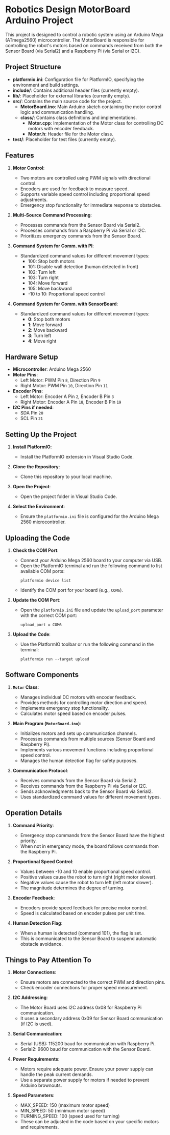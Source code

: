 # Robotics Design MotorBoard Arduino Project

This project is designed to control a robotic system using an Arduino Mega (ATmega2560) microcontroller. The MotorBoard is responsible for controlling the robot's motors based on commands received from both the Sensor Board (via Serial2) and a Raspberry Pi (via Serial or I2C).

## Project Structure

- **platformio.ini**: Configuration file for PlatformIO, specifying the environment and build settings.
- **include/**: Contains additional header files (currently empty).
- **lib/**: Placeholder for external libraries (currently empty).
- **src/**: Contains the main source code for the project.
  - **MotorBoard.ino**: Main Arduino sketch containing the motor control logic and communication handling.
  - **class/**: Contains class definitions and implementations.
    - **Motor.cpp**: Implementation of the Motor class for controlling DC motors with encoder feedback.
    - **Motor.h**: Header file for the Motor class.
- **test/**: Placeholder for test files (currently empty).

## Features

1. **Motor Control**:

   - Two motors are controlled using PWM signals with directional control.
   - Encoders are used for feedback to measure speed.
   - Supports variable speed control including proportional speed adjustments.
   - Emergency stop functionality for immediate response to obstacles.

2. **Multi-Source Command Processing**:

   - Processes commands from the Sensor Board via Serial2.
   - Processes commands from a Raspberry Pi via Serial or I2C.
   - Prioritizes emergency commands from the Sensor Board.

3. **Command System for Comm. with PI**:

   - Standardized command values for different movement types:
     - 100: Stop both motors
     - 101: Disable wall detection (human detected in front)
     - 102: Turn left
     - 103: Turn right
     - 104: Move forward
     - 105: Move backward
     - -10 to 10: Proportional speed control

4. **Command System for Comm. with SensorBoard**:
   - Standardized command values for different movement types:
     - **0**: Stop both motors
     - **1**: Move forward
     - **2**: Move backward
     - **3**: Turn left
     - **4**: Move right

## Hardware Setup

- **Microcontroller**: Arduino Mega 2560
- **Motor Pins**:
  - Left Motor: PWM Pin `8`, Direction Pin `9`
  - Right Motor: PWM Pin `10`, Direction Pin `11`
- **Encoder Pins**:
  - Left Motor: Encoder A Pin `2`, Encoder B Pin `3`
  - Right Motor: Encoder A Pin `18`, Encoder B Pin `19`
- **I2C Pins if needed**:
  - SDA Pin `20`
  - SCL Pin `21`

## Setting Up the Project

1. **Install PlatformIO**:

   - Install the PlatformIO extension in Visual Studio Code.

2. **Clone the Repository**:

   - Clone this repository to your local machine.

3. **Open the Project**:

   - Open the project folder in Visual Studio Code.

4. **Select the Environment**:
   - Ensure the `platformio.ini` file is configured for the Arduino Mega 2560 microcontroller.

## Uploading the Code

1. **Check the COM Port**:

   - Connect your Arduino Mega 2560 board to your computer via USB.
   - Open the PlatformIO terminal and run the following command to list available COM ports:
     ```
     platformio device list
     ```
   - Identify the COM port for your board (e.g., `COM6`).

2. **Update the COM Port**:

   - Open the `platformio.ini` file and update the `upload_port` parameter with the correct COM port:
     ```
     upload_port = COM6
     ```

3. **Upload the Code**:
   - Use the PlatformIO toolbar or run the following command in the terminal:
     ```
     platformio run --target upload
     ```

## Software Components

1. **`Motor` Class**:

   - Manages individual DC motors with encoder feedback.
   - Provides methods for controlling motor direction and speed.
   - Implements emergency stop functionality.
   - Calculates motor speed based on encoder pulses.

2. **Main Program (`MotorBoard.ino`)**:

   - Initializes motors and sets up communication channels.
   - Processes commands from multiple sources (Sensor Board and Raspberry Pi).
   - Implements various movement functions including proportional speed control.
   - Manages the human detection flag for safety purposes.

3. **Communication Protocol**:
   - Receives commands from the Sensor Board via Serial2.
   - Receives commands from the Raspberry Pi via Serial or I2C.
   - Sends acknowledgments back to the Sensor Board via Serial2.
   - Uses standardized command values for different movement types.

## Operation Details

1. **Command Priority**:

   - Emergency stop commands from the Sensor Board have the highest priority.
   - When not in emergency mode, the board follows commands from the Raspberry Pi.

2. **Proportional Speed Control**:

   - Values between -10 and 10 enable proportional speed control.
   - Positive values cause the robot to turn right (right motor slower).
   - Negative values cause the robot to turn left (left motor slower).
   - The magnitude determines the degree of turning.

3. **Encoder Feedback**:

   - Encoders provide speed feedback for precise motor control.
   - Speed is calculated based on encoder pulses per unit time.

4. **Human Detection Flag**:
   - When a human is detected (command 101), the flag is set.
   - This is communicated to the Sensor Board to suspend automatic obstacle avoidance.

## Things to Pay Attention To

1. **Motor Connections**:

   - Ensure motors are connected to the correct PWM and direction pins.
   - Check encoder connections for proper speed measurement.

2. **I2C Addressing**:

   - The Motor Board uses I2C address 0x08 for Raspberry Pi communication.
   - It uses a secondary address 0x09 for Sensor Board communication (if I2C is used).

3. **Serial Communication**:

   - Serial (USB): 115200 baud for communication with Raspberry Pi.
   - Serial2: 9600 baud for communication with the Sensor Board.

4. **Power Requirements**:

   - Motors require adequate power. Ensure your power supply can handle the peak current demands.
   - Use a separate power supply for motors if needed to prevent Arduino brownouts.

5. **Speed Parameters**:
   - MAX_SPEED: 150 (maximum motor speed)
   - MIN_SPEED: 50 (minimum motor speed)
   - TURNING_SPEED: 100 (speed used for turning)
   - These can be adjusted in the code based on your specific motors and requirements.
